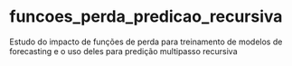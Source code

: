 # funcoes_perda_predicao_recursiva
Estudo do impacto de funções de perda para treinamento de modelos de forecasting e o uso deles para predição multipasso recursiva
